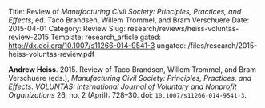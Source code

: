 Title: Review of <em>Manufacturing Civil Society: Principles, Practices, and Effects</em>, ed. Taco Brandsen, Willem Trommel, and Bram Verschuere
Date: 2015-04-01
Category: Review
Slug: research/reviews/heiss-voluntas-review-2015
Template: research_article
gated: http://dx.doi.org/10.1007/s11266-014-9541-3
ungated: /files/research/2015-heiss-voluntas-review.pdf

**Andrew Heiss**. 2015. Review of Taco Brandsen, Willem Trommel, and Bram Verschuere (eds.), *Manufacturing Civil Society: Principles, Practices, and Effects*. *VOLUNTAS: International Journal of Voluntary and Nonprofit Organizations* 26, no. 2 (April): 728–30. doi: `10.1007/s11266-014-9541-3`.
